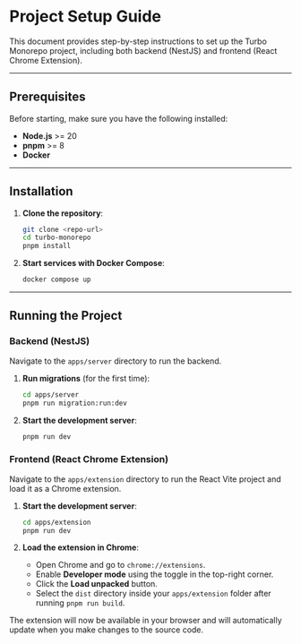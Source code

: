 # Project Setup Guide

This document provides step-by-step instructions to set up the Turbo Monorepo project, including both backend (NestJS) and frontend (React Chrome Extension).

***

## **Prerequisites**

Before starting, make sure you have the following installed:

* **Node.js** >= 20
* **pnpm** >= 8
* **Docker**

***

## **Installation**

1.  **Clone the repository**:

    ```bash
    git clone <repo-url>
    cd turbo-monorepo
    pnpm install
    ```

2.  **Start services with Docker Compose**:

    ```bash
    docker compose up
    ```

***

## **Running the Project**

### **Backend (NestJS)**

Navigate to the `apps/server` directory to run the backend.

1.  **Run migrations** (for the first time):

    ```bash
    cd apps/server
    pnpm run migration:run:dev
    ```

2.  **Start the development server**:

    ```bash
    pnpm run dev
    ```

### **Frontend (React Chrome Extension)**

Navigate to the `apps/extension` directory to run the React Vite project and load it as a Chrome extension.

1.  **Start the development server**:

    ```bash
    cd apps/extension
    pnpm run dev
    ```

2.  **Load the extension in Chrome**:

    -   Open Chrome and go to `chrome://extensions`.
    -   Enable **Developer mode** using the toggle in the top-right corner.
    -   Click the **Load unpacked** button.
    -   Select the `dist` directory inside your `apps/extension` folder after running `pnpm run build`.

The extension will now be available in your browser and will automatically update when you make changes to the source code.